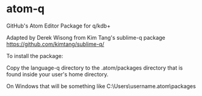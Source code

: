 # atom-q

GitHub's Atom Editor Package for q/kdb+

Adapted by Derek Wisong from Kim Tang's sublime-q package
https://github.com/kimtang/sublime-q/

To install the package:

Copy the language-q directory to the .atom/packages directory that is found inside your user's home directory.

On Windows that will be something like C:\Users\username\.atom\packages
